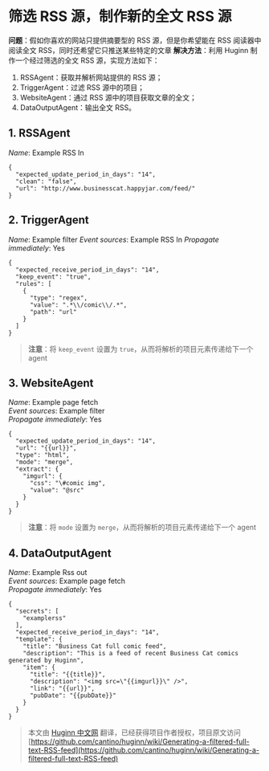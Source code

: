 # 筛选 RSS 源，制作新的全文 RSS 源
**问题**：假如你喜欢的网站只提供摘要型的 RSS 源，但是你希望能在 RSS 阅读器中阅读全文 RSS，同时还希望它只推送某些特定的文章
**解决方法**：利用 Huginn 制作一个经过筛选的全文 RSS 源，实现方法如下：
1. RSSAgent：获取并解析网站提供的 RSS 源；
2. TriggerAgent：过滤 RSS 源中的项目；
3. WebsiteAgent：通过 RSS 源中的项目获取文章的全文；
4. DataOutputAgent：输出全文 RSS。

## 1. RSSAgent
_Name_: Example RSS In
```
{
  "expected_update_period_in_days": "14",
  "clean": "false",
  "url": "http://www.businesscat.happyjar.com/feed/"
}
```
## 2. TriggerAgent
_Name_: Example filter
_Event sources_: Example RSS In
_Propagate immediately_: Yes
```
{
  "expected_receive_period_in_days": "14",
  "keep_event": "true",
  "rules": [
    {
      "type": "regex",
      "value": ".*\\/comic\\/.*",
      "path": "url"
    }
  ]
}
```
> **注意**：将 `keep_event` 设置为 `true`，从而将解析的项目元素传递给下一个 agent

## 3. WebsiteAgent
_Name_: Example page fetch  
_Event sources_: Example filter  
_Propagate immediately_: Yes  
```
{
  "expected_update_period_in_days": "14",
  "url": "{{url}}",
  "type": "html",
  "mode": "merge",
  "extract": {
    "imgurl": {
      "css": "\#comic img",
      "value": "@src"
    }
  }
}
```
> **注意**：将 `mode` 设置为 `merge`，从而将解析的项目元素传递给下一个 agent

## 4. DataOutputAgent
_Name_: Example Rss out  
_Event sources_: Example page fetch  
_Propagate immediately_: Yes  
```
{
  "secrets": [
    "examplerss"
  ],
  "expected_receive_period_in_days": "14",
  "template": {
    "title": "Business Cat full comic feed",
    "description": "This is a feed of recent Business Cat comics generated by Huginn",
    "item": {
      "title": "{{title}}",
      "description": "<img src=\"{{imgurl}}\" />",
      "link": "{{url}}",
      "pubDate": "{{pubDate}}"
    }
  }
}
```

> 本文由 [ Huginn 中文网](http://huginn.cn) 翻译，已经获得项目作者授权，项目原文访问 [https://github.com/cantino/huginn/wiki/Generating-a-filtered-full-text-RSS-feed](https://github.com/cantino/huginn/wiki/Generating-a-filtered-full-text-RSS-feed)

